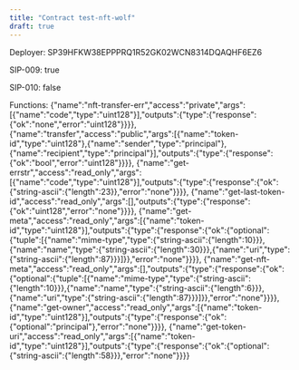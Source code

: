 ```yaml
---
title: "Contract test-nft-wolf"
draft: true
---
```

Deployer: SP39HFKW38EPPPRQ1R52GK02WCN8314DQAQHF6EZ6

SIP-009: true

SIP-010: false

Functions:
{"name":"nft-transfer-err","access":"private","args":[{"name":"code","type":"uint128"}],"outputs":{"type":{"response":{"ok":"none","error":"uint128"}}}}, {"name":"transfer","access":"public","args":[{"name":"token-id","type":"uint128"},{"name":"sender","type":"principal"},{"name":"recipient","type":"principal"}],"outputs":{"type":{"response":{"ok":"bool","error":"uint128"}}}}, {"name":"get-errstr","access":"read_only","args":[{"name":"code","type":"uint128"}],"outputs":{"type":{"response":{"ok":{"string-ascii":{"length":23}},"error":"none"}}}}, {"name":"get-last-token-id","access":"read_only","args":[],"outputs":{"type":{"response":{"ok":"uint128","error":"none"}}}}, {"name":"get-meta","access":"read_only","args":[{"name":"token-id","type":"uint128"}],"outputs":{"type":{"response":{"ok":{"optional":{"tuple":[{"name":"mime-type","type":{"string-ascii":{"length":10}}},{"name":"name","type":{"string-ascii":{"length":30}}},{"name":"uri","type":{"string-ascii":{"length":87}}}]}},"error":"none"}}}}, {"name":"get-nft-meta","access":"read_only","args":[],"outputs":{"type":{"response":{"ok":{"optional":{"tuple":[{"name":"mime-type","type":{"string-ascii":{"length":10}}},{"name":"name","type":{"string-ascii":{"length":6}}},{"name":"uri","type":{"string-ascii":{"length":87}}}]}},"error":"none"}}}}, {"name":"get-owner","access":"read_only","args":[{"name":"token-id","type":"uint128"}],"outputs":{"type":{"response":{"ok":{"optional":"principal"},"error":"none"}}}}, {"name":"get-token-uri","access":"read_only","args":[{"name":"token-id","type":"uint128"}],"outputs":{"type":{"response":{"ok":{"optional":{"string-ascii":{"length":58}}},"error":"none"}}}}
